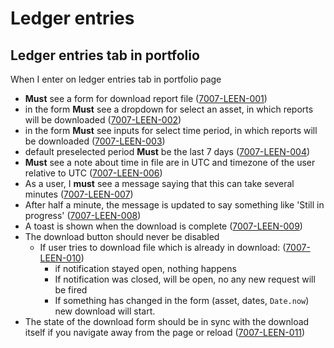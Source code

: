 # Ledger entries

## Ledger entries tab in portfolio

When I enter on ledger entries tab in portfolio page

- **Must** see a form for download report file (<a name="7007-LEEN-001" href="#7007-LEEN-001">7007-LEEN-001</a>)
- in the form **Must** see a dropdown for select an asset, in which reports will be downloaded (<a name="7007-LEEN-002" href="#7007-LEEN-002">7007-LEEN-002</a>)
- in the form **Must** see inputs for select time period, in which reports will be downloaded (<a name="7007-LEEN-003" href="#7007-LEEN-003">7007-LEEN-003</a>)
- default preselected period **Must** be the last 7 days (<a name="7007-LEEN-004" href="#7007-LEEN-004">7007-LEEN-004</a>)
- **Must** see a note about time in file are in UTC and timezone of the user relative to UTC (<a name="7007-LEEN-006" href="#7007-LEEN-006">7007-LEEN-006</a>)
- As a user, I **must** see a message saying that this can take several minutes (<a name="7007-LEEN-007" href="#7007-LEEN-007">7007-LEEN-007</a>)
- After half a minute, the message is updated to say something like 'Still in progress' (<a name="7007-LEEN-008" href="#7007-LEEN-008">7007-LEEN-008</a>)
- A toast is shown when the download is complete (<a name="7007-LEEN-009" href="#7007-LEEN-009">7007-LEEN-009</a>)
- The download button should never be disabled
  - If user tries to download file which is already in download: (<a name="7007-LEEN-010" href="#7007-LEEN-010">7007-LEEN-010</a>)
    - if notification stayed open, nothing happens
    - If notification was closed, will be open, no any new request will be fired
    - If something has changed in the form (asset, dates, `Date.now`) new download will start.
- The state of the download form should be in sync with the download itself if you navigate away from the page or reload (<a name="7007-LEEN-011" href="#7007-LEEN-011">7007-LEEN-011</a>)
